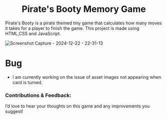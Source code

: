 <h1 align="center">Pirate's Booty Memory Game</h1>

Pirate's Booty is a pirate themed tiny game that calculates how many moves it takes for a player to finish the game. 
This project is made using HTML,CSS and JavaScript.

![Screenshot Capture - 2024-12-22 - 22-31-13](https://github.com/user-attachments/assets/1ab34088-fea8-4b5a-8caa-3193882a53e7)



# Bug
- I am currently working on the issue of asset images not appearing when card is turned.

### Contributions & Feedback:

I’d love to hear your thoughts on this game and any improvements you suggest!
